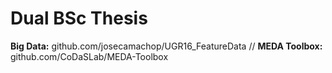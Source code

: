 # Dual BSc Thesis

**Big Data:** github.com/josecamachop/UGR16_FeatureData //
**MEDA Toolbox:** github.com/CoDaSLab/MEDA-Toolbox
